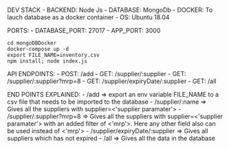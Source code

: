 DEV STACK
    -   BACKEND: Node Js
    -   DATABASE: MongoDb
    -   DOCKER: To lauch database as a docker container
    -   OS: Ubuntu 18.04

PORTS:
    -   DATABASE_PORT: 27017
    -   APP_PORT: 3000

```
cd mongoDBDocker
docker-compose up -d
export FILE_NAME=inventory.csv
npm install; node index.js
```
API ENDPOINTS:
    -   POST: /add
    -   GET: /supplier/:supplier
    -   GET: /supplier/:supplier?mrp=8
    -   GET: /supplier/expiryDate/:supplier
    -   GET: /all

END POINTS EXPLAINED:
    -   /add => export an env variable FILE_NAME to a csv file that needs to be imported to the database
    -   /supplier/:name => Gives all the suppliers with supplier=<'supplier paramater'>
    -   /supplier/:supplier?mrp=8 => Gives all the suppliers with supplier=<'supplier paramater'> with an added filter of <'mrp'>. Here any other field also can be used instead of <'mrp'>
    -   /supplier/expiryDate/:supplier => Gives all suppliers which has not expired
    -   /all => Gives all the data in the database